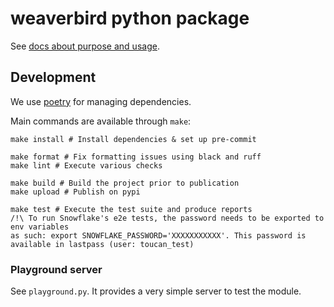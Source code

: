 # weaverbird python package

See [docs about purpose and usage](../docs/_docs/tech/python-package.md).

## Development

We use [poetry](https://python-poetry.org/) for managing dependencies.

Main commands are available through `make`:

    make install # Install dependencies & set up pre-commit

    make format # Fix formatting issues using black and ruff
    make lint # Execute various checks

    make build # Build the project prior to publication
    make upload # Publish on pypi

    make test # Execute the test suite and produce reports
    /!\ To run Snowflake's e2e tests, the password needs to be exported to env variables
    as such: export SNOWFLAKE_PASSWORD='XXXXXXXXXXX'. This password is available in lastpass (user: toucan_test)

### Playground server

See `playground.py`. It provides a very simple server to test the module.

